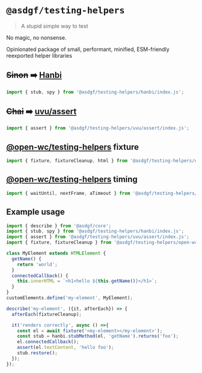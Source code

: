 # `@asdgf/testing-helpers`

> A stupid simple way to test

No magic, no nonsense.

Opinionated package of small, performant, minified, ESM-friendly reexported helper libraries

## ~~Sinon~~ ➡️ [Hanbi](https://www.npmjs.com/package/hanbi)

```js
import { stub, spy } from '@asdgf/testing-helpers/hanbi/index.js';
```

## ~~Chai~~ ➡️ [uvu/assert](https://www.npmjs.com/package/uvu)
```js
import { assert } from '@asdgf/testing-helpers/uvu/assert/index.js';
```

## [@open-wc/testing-helpers](https://www.npmjs.com/package/@open-wc/testing-helpers) fixture
```js
import { fixture, fixtureCleanup, html } from '@asdgf/testing-helpers/open-wc/index.js';
```

## [@open-wc/testing-helpers](https://www.npmjs.com/package/@open-wc/testing-helpers) timing
```js
import { waitUntil, nextFrame, aTimeout } from '@asdgf/testing-helpers/open-wc/timing/index.js';
```

## Example usage

```js
import { describe } from '@asdgf/core';
import { stub, spy } from '@asdgf/testing-helpers/hanbi/index.js';
import { assert } from '@asdgf/testing-helpers/uvu/assert/index.js';
import { fixture, fixtureCleanup } from '@asdgf/testing-helpers/open-wc/index.js';

class MyElement extends HTMLElement {
  getName() {
    return 'world';
  }
  connectedCallback() {
    this.innerHTML = `<h1>hello ${this.getName()}</h1>`;
  }
}
customElements.define('my-element', MyElement);

describe('my-element', ({it, afterEach}) => {
  afterEach(fixtureCleanup);

  it('renders correctly', async () =>{
    const el = await fixture('<my-element></my-element>');
    const stub = hanbi.stubMethod(el, 'getName').returns('foo');
    el.connectedCallback();
    assert(el.textContent, 'hello foo');
    stub.restore();
  });
});
```
